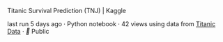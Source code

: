 Titanic Survival Prediction (TNJ) | Kaggle

last run 5 days ago · Python notebook · 42 views
using data from [Titanic Data](https://www.kaggle.com/thobani/titanic-data) ·
** Public